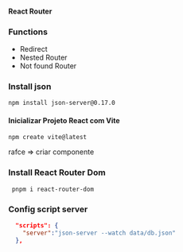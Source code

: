 #### React Router 

### Functions 

- Redirect 
- Nested Router
- Not found Router 

### Install json

```shell
npm install json-server@0.17.0
```

#### Inicializar Projeto React com Vite
```shell
npm create vite@latest
```
rafce => criar componente


### Install  React Router Dom

```shell
 pnpm i react-router-dom
```

### Config script server

```json
  "scripts": {
    "server":"json-server --watch data/db.json"
  },
```

